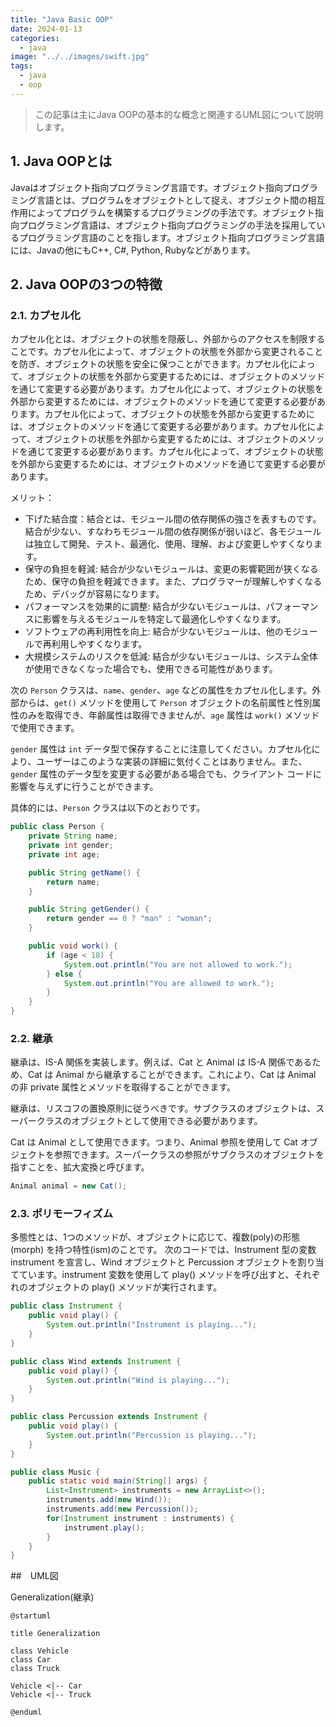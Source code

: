 ```yaml
---
title: "Java Basic OOP"
date: 2024-01-13
categories: 
  - java
image: "../../images/swift.jpg"
tags:
  - java
  - oop
---
```

> この記事は主にJava OOPの基本的な概念と関連するUML図について説明します。

## 1. Java OOPとは

Javaはオブジェクト指向プログラミング言語です。オブジェクト指向プログラミング言語とは、プログラムをオブジェクトとして捉え、オブジェクト間の相互作用によってプログラムを構築するプログラミングの手法です。オブジェクト指向プログラミング言語は、オブジェクト指向プログラミングの手法を採用しているプログラミング言語のことを指します。オブジェクト指向プログラミング言語には、Javaの他にもC++, C#, Python, Rubyなどがあります。

## 2. Java OOPの3つの特徴
### 2.1. カプセル化
カプセル化とは、オブジェクトの状態を隠蔽し、外部からのアクセスを制限することです。カプセル化によって、オブジェクトの状態を外部から変更されることを防ぎ、オブジェクトの状態を安全に保つことができます。カプセル化によって、オブジェクトの状態を外部から変更するためには、オブジェクトのメソッドを通じて変更する必要があります。カプセル化によって、オブジェクトの状態を外部から変更するためには、オブジェクトのメソッドを通じて変更する必要があります。カプセル化によって、オブジェクトの状態を外部から変更するためには、オブジェクトのメソッドを通じて変更する必要があります。カプセル化によって、オブジェクトの状態を外部から変更するためには、オブジェクトのメソッドを通じて変更する必要があります。カプセル化によって、オブジェクトの状態を外部から変更するためには、オブジェクトのメソッドを通じて変更する必要があります。

メリット：
- 下げた結合度：結合とは、モジュール間の依存関係の強さを表すものです。結合が少ない、すなわちモジュール間の依存関係が弱いほど、各モジュールは独立して開発、テスト、最適化、使用、理解、および変更しやすくなります。
- 保守の負担を軽減: 結合が少ないモジュールは、変更の影響範囲が狭くなるため、保守の負担を軽減できます。また、プログラマーが理解しやすくなるため、デバッグが容易になります。
- パフォーマンスを効果的に調整: 結合が少ないモジュールは、パフォーマンスに影響を与えるモジュールを特定して最適化しやすくなります。
- ソフトウェアの再利用性を向上: 結合が少ないモジュールは、他のモジュールで再利用しやすくなります。
- 大規模システムのリスクを低減: 結合が少ないモジュールは、システム全体が使用できなくなった場合でも、使用できる可能性があります。

次の `Person` クラスは、`name`、`gender`、`age` などの属性をカプセル化します。外部からは、`get()` メソッドを使用して `Person` オブジェクトの名前属性と性別属性のみを取得でき、年齢属性は取得できませんが、`age` 属性は `work()` メソッドで使用できます。

`gender` 属性は `int` データ型で保存することに注意してください。カプセル化により、ユーザーはこのような実装の詳細に気付くことはありません。また、`gender` 属性のデータ型を変更する必要がある場合でも、クライアント コードに影響を与えずに行うことができます。

具体的には、`Person` クラスは以下のとおりです。

```java
public class Person {
    private String name;
    private int gender;
    private int age;

    public String getName() {
        return name;
    }

    public String getGender() {
        return gender == 0 ? "man" : "woman";
    }

    public void work() {
        if (age < 18) {
            System.out.println("You are not allowed to work.");
        } else {
            System.out.println("You are allowed to work.");
        }
    }
}
```


### 2.2. 継承
継承は、IS-A 関係を実装します。例えば、Cat と Animal は IS-A 関係であるため、Cat は Animal から継承することができます。これにより、Cat は Animal の非 private 属性とメソッドを取得することができます。

継承は、リスコフの置換原則に従うべきです。サブクラスのオブジェクトは、スーパークラスのオブジェクトとして使用できる必要があります。

Cat は Animal として使用できます。つまり、Animal 参照を使用して Cat オブジェクトを参照できます。スーパークラスの参照がサブクラスのオブジェクトを指すことを、拡大変換と呼びます。

```java
Animal animal = new Cat();
```

### 2.3. ポリモーフィズム
多態性とは、1つのメソッドが、オブジェクトに応じて、複数(poly)の形態(morph) を持つ特性(ism)のことです。
次のコードでは、Instrument 型の変数 instrument を宣言し、Wind オブジェクトと Percussion オブジェクトを割り当てています。instrument 変数を使用して play() メソッドを呼び出すと、それぞれのオブジェクトの play() メソッドが実行されます。
    
```java
public class Instrument {
    public void play() {
        System.out.println("Instrument is playing...");
    }
}

public class Wind extends Instrument {
    public void play() {
        System.out.println("Wind is playing...");
    }
}

public class Percussion extends Instrument {
    public void play() {
        System.out.println("Percussion is playing...");
    }
}

public class Music {
    public static void main(String[] args) {
        List<Instrument> instruments = new ArrayList<>();
        instruments.add(new Wind());
        instruments.add(new Percussion());
        for(Instrument instrument : instruments) {
            instrument.play();
        }
    }
}
```

##　UML図

Generalization(継承)
```plantuml
@startuml

title Generalization

class Vehicle
class Car
class Truck

Vehicle <|-- Car
Vehicle <|-- Truck

@enduml
```